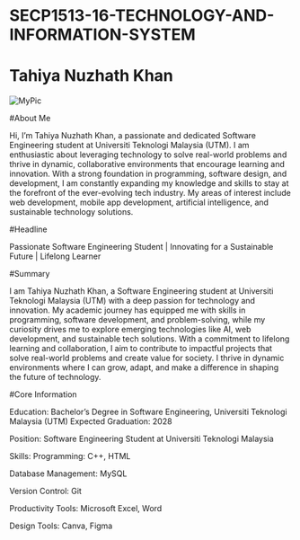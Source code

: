 # SECP1513-16-TECHNOLOGY-AND-INFORMATION-SYSTEM
# Tahiya Nuzhath Khan

![MyPic](https://github.com/user-attachments/assets/eb1096cf-d18e-4450-b077-b10709250433)



#About Me

Hi, I’m Tahiya Nuzhath Khan, a passionate and dedicated Software Engineering student at Universiti Teknologi Malaysia (UTM). I am enthusiastic about leveraging technology to solve real-world problems and thrive in dynamic, collaborative environments that encourage learning and innovation.
With a strong foundation in programming, software design, and development, I am constantly expanding my knowledge and skills to stay at the forefront of the ever-evolving tech industry. My areas of interest include web development, mobile app development, artificial intelligence, and sustainable technology solutions.


#Headline

Passionate Software Engineering Student | Innovating for a Sustainable Future | Lifelong Learner


#Summary

I am Tahiya Nuzhath Khan, a Software Engineering student at Universiti Teknologi Malaysia (UTM) with a deep passion for technology and innovation. My academic journey has equipped me with skills in programming, software development, and problem-solving, while my curiosity drives me to explore emerging technologies like AI, web development, and sustainable tech solutions.
With a commitment to lifelong learning and collaboration, I aim to contribute to impactful projects that solve real-world problems and create value for society. I thrive in dynamic environments where I can grow, adapt, and make a difference in shaping the future of technology.


#Core Information

Education:
Bachelor’s Degree in Software Engineering, Universiti Teknologi Malaysia (UTM)
Expected Graduation: 2028

Position:
Software Engineering Student at Universiti Teknologi Malaysia

Skills:
Programming: C++, HTML

Database Management: MySQL

Version Control: Git

Productivity Tools: Microsoft Excel, Word

Design Tools: Canva, Figma
